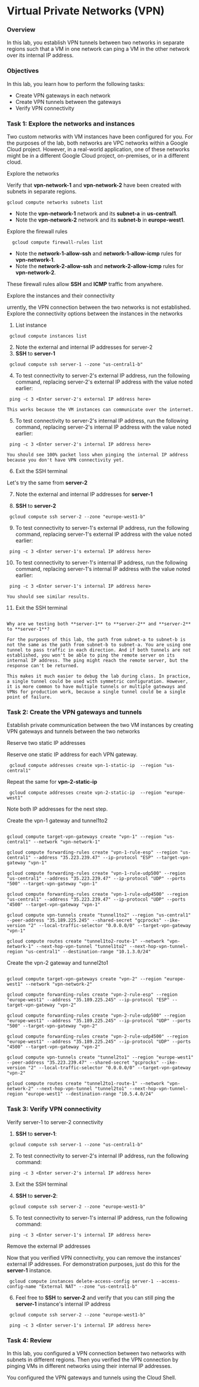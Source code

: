 
# Virtual Private Networks (VPN)

### Overview
In this lab, you establish VPN tunnels between two networks in separate regions such that a VM in one network can ping a VM in the other network over its internal IP address.

### Objectives
In this lab, you learn how to perform the following tasks:

* Create VPN gateways in each network
* Create VPN tunnels between the gateways
* Verify VPN connectivity


### Task 1: Explore the networks and instances
Two custom networks with VM instances have been configured for you. For the purposes of the lab, both networks are VPC networks within a Google Cloud project. However, in a real-world application, one of these networks might be in a different Google Cloud project, on-premises, or in a different cloud.

Explore the networks

Verify that **vpn-network-1** and **vpn-network-2** have been created with subnets in separate regions.

    gcloud compute networks subnets list

* Note the **vpn-network-1** network and its **subnet-a** in **us-central1**.
* Note the **vpn-network-2** network and its **subnet-b** in **europe-west1**.


Explore the firewall rules

<pre><code>  gcloud compute firewall-rules list </code></pre>

* Note the **network-1-allow-ssh** and **network-1-allow-icmp** rules for **vpn-network-1**.
* Note the **network-2-allow-ssh** and **network-2-allow-icmp** rules for **vpn-network-2**.

These firewall rules allow **SSH** and **ICMP** traffic from anywhere.

Explore the instances and their connectivity

urrently, the VPN connection between the two networks is not established. Explore the connectivity options between the instances in the networks
1. List instance
    
<pre><code> gcloud compute instances list </code></pre>    
      
2. Note the external and internal IP addresses for server-2
3. **SSH** to **server-1**
<pre><code> gcloud compute ssh server-1 --zone "us-central1-b" </code></pre>
     
4. To test connectivity to server-2's external IP address, run the following command, replacing server-2's external IP address with the value noted earlier:
<pre><code> ping -c 3 &lt;Enter server-2's external IP address here&gt; </code></pre>
  
    This works because the VM instances can communicate over the internet.

5. To test connectivity to server-2's internal IP address, run the following command, replacing server-2's internal IP address with the value noted earlier:
<pre><code> ping -c 3 &lt;Enter server-2's internal IP address here&gt; </code></pre>
  
    You should see 100% packet loss when pinging the internal IP address because you don't have VPN connectivity yet.
    
6. Exit the SSH terminal

Let's try the same from **server-2**

7. Note the external and internal IP addresses for **server-1**

8. **SSH** to **server-2**
<pre><code> gcloud compute ssh server-2 --zone "europe-west1-b" </code></pre>
     
9. To test connectivity to server-1's external IP address, run the following command, replacing server-1's external IP address with the value noted earlier:
<pre><code> ping -c 3 &lt;Enter server-1's external IP address here&gt; </code></pre>
 
10. To test connectivity to server-1's internal IP address, run the following command, replacing server-1's internal IP address with the value noted earlier:
<pre><code> ping -c 3 &lt;Enter server-1's internal IP address here&gt; </code></pre>
  
    You should see similar results.
  
11. Exit the SSH terminal

<pre><code> 
Why are we testing both **server-1** to **server-2** and **server-2** to **server-1**?

For the purposes of this lab, the path from subnet-a to subnet-b is not the same as the path from subnet-b to subnet-a. You are using one tunnel to pass traffic in each direction. And if both tunnels are not established, you won't be able to ping the remote server on its internal IP address. The ping might reach the remote server, but the response can't be returned.

This makes it much easier to debug the lab during class. In practice, a single tunnel could be used with symmetric configuration. However, it is more common to have multiple tunnels or multiple gateways and VPNs for production work, because a single tunnel could be a single point of failure.</code></pre>


### Task 2: Create the VPN gateways and tunnels

Establish private communication between the two VM instances by creating VPN gateways and tunnels between the two networks

Reserve two static IP addresses

Reserve one static IP address for each VPN gateway.
<pre><code> gcloud compute addresses create vpn-1-static-ip  --region "us-central1" </code></pre>

Repeat the same for **vpn-2-static-ip**
<pre><code> gcloud compute addresses create vpn-2-static-ip  --region "europe-west1" </code></pre>

Note both IP addresses for the next step. 

Create the vpn-1 gateway and tunnel1to2
<pre><code>
gcloud compute target-vpn-gateways create "vpn-1" --region "us-central1" --network "vpn-network-1"

gcloud compute forwarding-rules create "vpn-1-rule-esp" --region "us-central1" --address "35.223.239.47" --ip-protocol "ESP" --target-vpn-gateway "vpn-1"

gcloud compute forwarding-rules create "vpn-1-rule-udp500" --region "us-central1" --address "35.223.239.47" --ip-protocol "UDP" --ports "500" --target-vpn-gateway "vpn-1"

gcloud compute forwarding-rules create "vpn-1-rule-udp4500" --region "us-central1" --address "35.223.239.47" --ip-protocol "UDP" --ports "4500" --target-vpn-gateway "vpn-1"

gcloud compute vpn-tunnels create "tunnel1to2" --region "us-central1" --peer-address "35.189.225.245" --shared-secret "gcprocks" --ike-version "2" --local-traffic-selector "0.0.0.0/0" --target-vpn-gateway "vpn-1"

gcloud compute routes create "tunnel1to2-route-1" --network "vpn-network-1" --next-hop-vpn-tunnel "tunnel1to2" --next-hop-vpn-tunnel-region "us-central1" --destination-range "10.1.3.0/24"
</code></pre>

Create the vpn-2 gateway and tunnel2to1
<pre><code>
gcloud compute target-vpn-gateways create "vpn-2" --region "europe-west1" --network "vpn-network-2"

gcloud compute forwarding-rules create "vpn-2-rule-esp" --region "europe-west1" --address "35.189.225.245" --ip-protocol "ESP" --target-vpn-gateway "vpn-2"

gcloud compute forwarding-rules create "vpn-2-rule-udp500" --region "europe-west1" --address "35.189.225.245" --ip-protocol "UDP" --ports "500" --target-vpn-gateway "vpn-2"

gcloud compute forwarding-rules create "vpn-2-rule-udp4500" --region "europe-west1" --address "35.189.225.245" --ip-protocol "UDP" --ports "4500" --target-vpn-gateway "vpn-2"

gcloud compute vpn-tunnels create "tunnel2to1" --region "europe-west1" --peer-address "35.223.239.47" --shared-secret "gcprocks" --ike-version "2" --local-traffic-selector "0.0.0.0/0" --target-vpn-gateway "vpn-2"

gcloud compute routes create "tunnel2to1-route-1" --network "vpn-network-2" --next-hop-vpn-tunnel "tunnel2to1" --next-hop-vpn-tunnel-region "europe-west1" --destination-range "10.5.4.0/24"
</code></pre>

### Task 3: Verify VPN connectivity

Verify server-1 to server-2 connectivity

1. **SSH** to **server-1**: 
<pre><code> gcloud compute ssh server-1 --zone "us-central1-b" </code></pre>

2. To test connectivity to server-2's internal IP address, run the following command:
<pre><code> ping -c 3 &lt;Enter server-2's internal IP address here&gt; </code></pre>
  
3. Exit the SSH terminal

4. **SSH** to **server-2**: 
<pre><code> gcloud compute ssh server-2 --zone "europe-west1-b" </code></pre>
     
5. To test connectivity to server-1's internal IP address, run the following command:
<pre><code> ping -c 3 &lt;Enter server-1's internal IP address here&gt; </code></pre>
  
Remove the external IP addresses

Now that you verified VPN connectivity, you can remove the instances' external IP addresses. For demonstration purposes, just do this for the **server-1** instance.
<pre><code> gcloud compute instances delete-access-config server-1 --access-config-name "External NAT" --zone "us-central1-b" </code></pre>

6. Feel free to **SSH** to **server-2** and verify that you can still ping the **server-1** instance's internal IP address
<pre><code> gcloud compute ssh server-2 --zone "europe-west1-b" </code></pre>
<pre><code> ping -c 3 &lt;Enter server-1's internal IP address here&gt; </code></pre>

### Task 4: Review
In this lab, you configured a VPN connection between two networks with subnets in different regions. Then you verified the VPN connection by pinging VMs in different networks using their internal IP addresses.

You configured the VPN gateways and tunnels using the Cloud Shell. 
